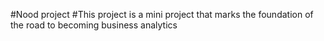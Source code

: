 #Nood project
#This project is a mini project that marks the foundation of the road to becoming business analytics
